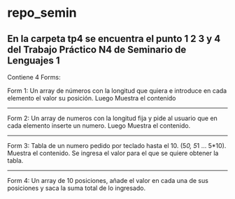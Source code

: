 # repo_semin
En la carpeta tp4 se encuentra el punto 1 2 3 y 4 del Trabajo Práctico N4 de Seminario de Lenguajes 1
-----------------------------------------------------------------------------------------------------
Contiene 4 Forms:

Form 1: Un array de números con la longitud que quiera e introduce en cada elemento el valor su posición. Luego Muestra el contenido 

-----------------------------------------------------------------------------------------------------

Form 2: Un array de numeros con la longitud fija y pide al usuario que en cada elemento inserte un numero. Luego Muestra el contenido.


-----------------------------------------------------------------------------------------------------

Form 3: Tabla de un numero pedido por teclado hasta el 10. (5*0, 5*1 … 5*10). Muestra el contenido. Se ingresa el valor para el que se quiere obtener la tabla.

-----------------------------------------------------------------------------------------------------
Form 4: Un array de 10 posiciones, añade el valor en cada una de sus posiciones y saca la suma total de lo ingresado.

